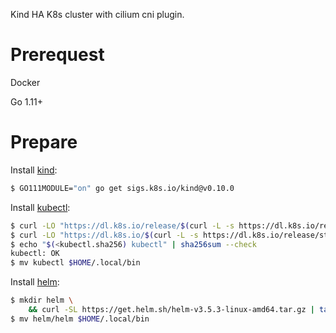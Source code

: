 Kind HA K8s cluster with cilium cni plugin.

# Prerequest

Docker

Go 1.11+

# Prepare

Install [kind](https://github.com/kubernetes-sigs/kind#installation-and-usage):

```bash
$ GO111MODULE="on" go get sigs.k8s.io/kind@v0.10.0
```

Install [kubectl](https://kubernetes.io/docs/tasks/tools/#kubectl):

```bash
$ curl -LO "https://dl.k8s.io/release/$(curl -L -s https://dl.k8s.io/release/stable.txt)/bin/linux/amd64/kubectl"
$ curl -LO "https://dl.k8s.io/$(curl -L -s https://dl.k8s.io/release/stable.txt)/bin/linux/amd64/kubectl.sha256"
$ echo "$(<kubectl.sha256) kubectl" | sha256sum --check
kubectl: OK
$ mv kubectl $HOME/.local/bin
```

Install [helm](https://helm.sh/docs/intro/install/):

```bash
$ mkdir helm \
	&& curl -SL https://get.helm.sh/helm-v3.5.3-linux-amd64.tar.gz | tar xz -C helm --strip-components=1
$ mv helm/helm $HOME/.local/bin
```
